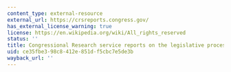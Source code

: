 ```yaml
---
content_type: external-resource
external_url: https://crsreports.congress.gov/
has_external_license_warning: true
license: https://en.wikipedia.org/wiki/All_rights_reserved
status: ''
title: Congressional Research service reports on the legislative process
uid: ce35fbe3-98c8-412e-851d-f5cbc7e5de3b
wayback_url: ''
---
```

